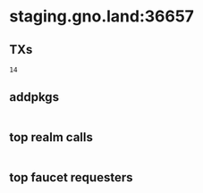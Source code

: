 # staging.gno.land:36657

## TXs
```
14
```

## addpkgs
```
```

## top realm calls
```
```

## top faucet requesters
```
```

